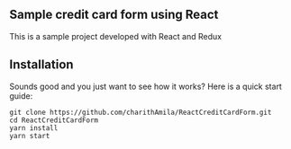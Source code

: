 ## Sample credit card form using React
This is a sample project developed with React and Redux
## Installation
Sounds good and you just want to see how it works? Here is a quick start guide:

``` git clone https://github.com/charithAmila/ReactCreditCardForm.git ``` 
</br>
``` cd ReactCreditCardForm ```
</br>
``` yarn install ```
</br>
``` yarn start ```
</br>




